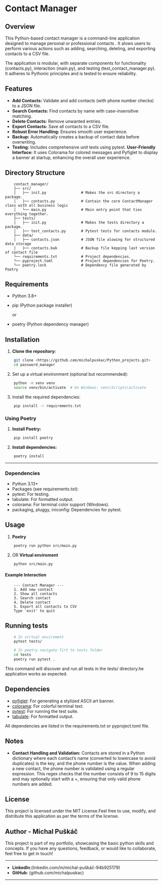 # Contact Manager

## Overview

This Python-based contact manager is a command-line application designed to manage personal or professional contacts . It alows users to perform various actions such as adding, searching, deleting, and exporting contacts to a CSV file.

The application is modular, with separate components for functionality (contacts.py), interaction (main.py), and testing (test_contact_manager.py). It adheres to Pythonic principles and is tested to ensure reliability.

## Features

 - **Add Contacts:** Validate and add contacts (with phone number checks) to a JSON file.
 - **Search Contacts:** Find contacts by name with case-insensitive matching.
 - **Delete Contacts:** Remove unwanted entries.
 - **Export Contacts:** Save all contacts to a CSV file.
 - **Robust Error Handling:** Ensures smooth user experience.
 - **Backup:** Automatically creates a backup of contact data before overwriting.
 - **Testing:** Includes comprehensive unit tests using pytest.
 **User-Friendly Interface:** It uses Colorama for colored messages and Pyfiglet to display a banner at startup, enhancing the overall user experience.


## Directory Structure
```
    contact_manager/
    ├── src/
    │   ├── init.py                # Makes the src directory a package.
    │   ├── contacts.py            # Contain the core ContactManager class with all business logic
    │   └── main.py                # Main entry point that ties everything together.
    ├── tests/
    |   ├── init.py                # Makes the tests directory a package.
    │   ├── test_contacts.py       # Pytest tests for contacts module.
    ├── data/  
    |   ├── contacts.json          # JSON file alowing for structured data storage 
    │   ├── contacts.bak           # Backup file kepping last version of contact file
    └── requirements.txt           # Project dependencies.
    └── pyproject.toml             # Project dependencies for Poetry.
    └── poetry.lock                # Dependency file generated by Poetry 
```
## Requirements

- Python 3.8+
- pip (Python package installer) 

    or 
- poetry (Python dependency manager)

## Installation

1. **Clone the repository:**
```bash
    git clone <https://github.com/michalpuskac/Python_projects.git>
    cd password_manager
```

2.	Set up a virtual environment (optional but recommended):
```bash
    python -m venv venv
    source venv/bin/activate  # On Windows: venv\Scripts\activate
```

3.	Install the required dependencies:
```bash
    pip install -r requirements.txt
```

### Using Poetry
1. **Install Poetry:**
```bash
    pip install poetry
```

2. **Install dependencies:**
```bash
    poetry install
```

---

### Dependencies

 - Python 3.13+
 - Packages (see requirements.txt):
 - pytest: For testing.
 - tabulate: For formatted output.
 - colorama: For terminal color support (Windows).
 - packaging, pluggy, iniconfig: Dependencies for pytest.

## Usage
1. **Poetry**
```bash
    poetry run python src/main.py
```

2. OR **Virtual enviroment**
```bash
    python src/main.py
```
#### Example Interaction

        --- Contact Manager ---
        1. Add new contact
        2. Show all contacts
        3. Search contact
        4. Delete contact
        5. Export all contacts to CSV
        Type 'exit' to quit


## Running tests

```bash
    # In virtual enviroment
    pytest tests/

    # In poetry navigate firt to tests folder
    cd tests
    poetry run pytest .
```
This command will discover and run all tests in the tests/ directory.he application works as expected.


## Dependencies

 - [pyfiglet](https://pypi.org/project/pyfiglet/): For generating a stylized ASCII art banner.
 - [colorama](https://pypi.org/project/colorama/): For colorful terminal text.
 - [pytest](https://pypi.org/project/pytest/): For running the test suite.
 - [tabulate](https://pypi.org/project/tabulate/): For formatted output.

 All dependencies are listed in the requirements.txt or pyproject.toml  file.

## Notes
 - **Contact Handling and Validation:**
Contacts are stored in a Python dictionary where each contact’s name (converted to lowercase to avoid duplicates) is the key, and the phone number is the value. When adding a new contact, the phone number is validated using a regular expression. This regex checks that the number consists of 9 to 15 digits and may optionally start with a +, ensuring that only valid phone numbers are added.

## License
This project is licensed under the MIT License.Feel free to use, modify, and distribute this application as per the terms of the license.

## Author - Michal Puškáč

This project is part of my portfolio, showcasing the basic python skills and concepts. If you have any questions, feedback, or would like to collaborate, feel free to get in touch!

---
- **LinkedIn**:(linkedin.com/in/michal-puškáč-94b925179)
- **GitHub**: (github.com/michalpuskac)

---
